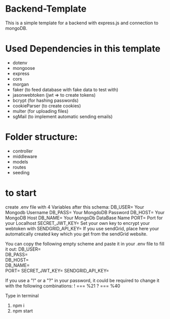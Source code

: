# **Backend-Template**

This is a simple template for a backend with express.js and connection to mongoDB.

# Used Dependencies in this template
- dotenv
- mongoose
- express
- cors
- morgan
- faker (to feed database with fake data to test with)
- jasonwebtoken (jwt => to create tokens)
- bcrypt (for hashing passwords)
- cookieParser (to create cookies)
- multer (for uploading files)
- sgMail (to implement automatic sending emails)

# Folder structure:
- controller
- middleware
- models
- routes
- seeding

# to start
create .env file with 4 Variables after this schema: 
DB_USER=          Your Mongodb Username 
DB_PASS=          Your MongdoDB Password
DB_HOST=          Your MongoDB Host 
DB_NAME=          Your MongoDb DataBase Name
PORT=             Port for your Localhost
SECRET_JWT_KEY=   Set your own key to encrypt your webtoken with
SENDGRID_API_KEY= If you use sendGrid, place here your automatically created key which you get from the sendGrid website.

You can copy the following empty scheme and paste it in your .env file to fill it out:
DB_USER=   
DB_PASS=  
DB_HOST=   
DB_NAME=  
PORT=
SECRET_JWT_KEY=
SENDGRID_API_KEY=


If you use a "!" or a "?" in your password, it could be required to change it with the following combinations:
! === %21
? === %40

Type in terminal
1.  npm i 
2.  npm start
